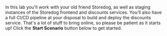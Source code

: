 In this lab you'll work with your old friend Storedog, as well as staging instances of the Storedog frontend and discounts services. You'll also have a full CI/CD pipeline at your disposal to build and deploy the discounts service. That's a lot of stuff to bring online, so please be patient as it starts up! Click the **Start Scenario** button below to get started.